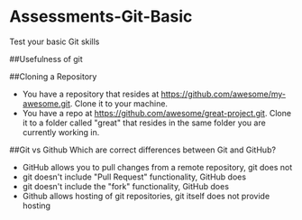 Assessments-Git-Basic
=====================

Test your basic Git skills

##Usefulness of git


##Cloning a Repository
- You have a repository that resides at https://github.com/awesome/my-awesome.git. Clone it to your machine.
- You have a repo at https://github.com/awesome/great-project.git. Clone it to a folder called "great" that resides in the same folder you are currently working in.

##Git vs Github
Which are correct differences between Git and GitHub?
  * GitHub allows you to pull changes from a remote repository, git does not
  * git doesn't include "Pull Request" functionality, GitHub does
  * git doesn't include the "fork" functionality, GitHub does
  * Github allows hosting of git repositories, git itself does not provide hosting

